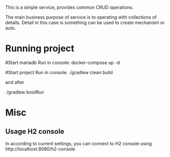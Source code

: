 This is a simple service, provides common CRUD operations.

The main business purpose of service is to operating with collections of details. 
Detail in this case is something can be used to create mechanism or auto.  


# Running project
#Start mariadb 
Run in console:
docker-compose up -d

#Start project
Run in console:
./gradlew clean build

and after

./gradlew bootRun

# Misc
## Usage H2 console
In according to current settings, you can connect to H2 console using http://localhost:8080/h2-console




